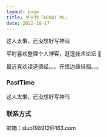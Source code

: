 ```yaml
---
layout: page
title: 关于我「ABOUT ME」 
date: 2022-10-17
---
```


这人太懒，还没想好写神马

<!-- <div style="color:#FF6633">
<p>	
啥都没有
</p> -->
<!-- </div> -->

<p>
平时喜欢整理个人博客，逛逛技术论坛 💯 

<div>
<p>
最近喜欢读道德经。。。开悟边缘徘徊。。。      
</p>

<h3> PastTime </h3> 

这人太懒，还没想好写神马
</p>

<h3> 联系方式 </h3>         
<script>
	function mousemethod(op,imgid){
	document.getElementById(imgid).style.display=op;
	}
</script>

<p>邮箱：sluo198912@163.com